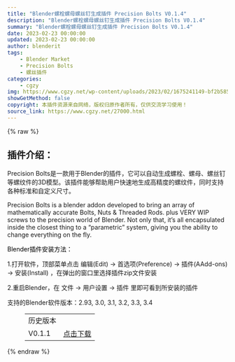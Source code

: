 ```yaml
---
title: "Blender螺栓螺母螺丝钉生成插件 Precision Bolts V0.1.4"
description: "Blender螺栓螺母螺丝钉生成插件 Precision Bolts V0.1.4"
summary: "Blender螺栓螺母螺丝钉生成插件 Precision Bolts V0.1.4"
date: 2023-02-23 00:00:00
updated: 2023-02-23 00:00:00
author: blenderit
tags: 
    - Blender Market
    - Precision Bolts
    - 螺丝插件
categories:
    - cgzy
img: https://www.cgzy.net/wp-content/uploads/2023/02/1675241149-bf2b585aaeb7a04.jpg
showGetMethod: false
copyright: 本插件资源来自网络，版权归原作者所有，仅供交流学习使用！
source_link: https://www.cgzy.net/27000.html
---
```


{% raw %}
<div class="wp-block-pandastudio-title"><div class="title_style_01"><h2 id="h2-0">插件介绍：</h2></div></div><p class="is-style-text-indent-2em">Precision Bolts是一款用于Blender的插件，它可以自动生成螺栓、螺母、螺丝钉等螺纹件的3D模型。该插件能够帮助用户快速地生成高精度的螺纹件，同时支持各种标准和自定义尺寸。</p><p>Precision Bolts is a blender addon developed to bring an array of mathematically accurate Bolts, Nuts &amp; Threaded Rods. plus VERY WIP screws to the precision world of Blender. Not only that, it’s all encapsulated inside the closest thing to a “parametric” system, giving you the ability to change everything on the fly.</p><p><mark style="background-color:rgba(0, 0, 0, 0)" class="has-inline-color has-vivid-red-color">Blender插件安装方法：</mark></p><p>1.打开软件，顶部菜单点击 编辑(Edit) → 首选项(Preference) → 插件(AAdd-ons) → 安装(Install) ，在弹出的窗口里选择插件zip文件安装</p><p>2.重启Blender，在 文件 → 用户设置 → 插件 里即可看到所安装的插件</p><div class="wp-block-pandastudio-tips"><div class="tip success "><p>支持的Blender软件版本：2.93, 3.0, 3.1, 3.2, 3.3, 3.4</p>
</div></div><figure class="wp-block-table has-medium-font-size"><table><tbody><tr><td>历史版本</td><td></td></tr><tr><td>V0.1.1</td><td><a href="https://www.cgzy.net/go?_=0492bfeb03aHR0cHM6Ly9wYW4uYmFpZHUuY29tL3MvMTdrbGlCSXVlYkJycmNjbHdsN1ZzUVE%2FcHdkPXJqc2s%3D" target="_blank" rel="noreferrer noopener">点击下载</a></td></tr></tbody></table></figure>
<div style="display: none">cgzy</div>
{% endraw %}